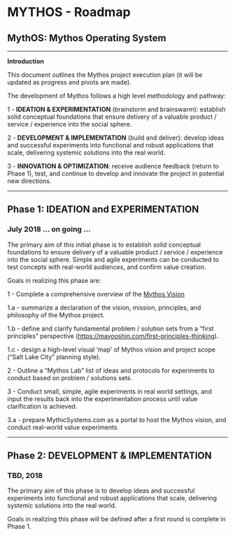 # MYTHOS - Roadmap
## MythOS: Mythos Operating System
_______________________________________________________________________________________

**Introduction**

This document outlines the Mythos project execution plan (it will be updated as progress and pivots are made).

The development of Mythos follows a high level methodology and pathway:

1 - **IDEATION & EXPERIMENTATION** (brainstorm and brainswarm): establish solid conceptual foundations that ensure delivery of a valuable product / service / experience into the social sphere.

2 - **DEVELOPMENT & IMPLEMENTATION** (build and deliver): develop ideas and successful experiments into functional and robust applications that scale, delivering systemic solutions into the real world.

3 - **INNOVATION & OPTIMIZATION**: receive audience feedback (return to Phase 1), test, and continue to develop and innovate the project in potential new directions.

_______________________________________________________________________________________

## Phase 1: IDEATION and EXPERIMENTATION
### July 2018 … on going ...

The primary aim of this initial phase is to establish solid conceptual foundations to ensure delivery of a valuable product / service / experience into the social sphere.  Simple and agile experiments can be conducted to test concepts with real-world audiences, and confirm value creation.   

Goals in realizing this phase are:

1 - Complete a comprehensive overview of the [Mythos Vision](Vision.md)

   1.a - summarize a declaration of the vision, mission, principles, and philosophy of the Mythos project. 

   1.b - define and clarify fundamental problem / solution sets from a “first principles” perspective (https://mayooshin.com/first-principles-thinking).

   1.c - design a high-level visual ‘map’ of Mythos vision and project scope (“Salt Lake City” planning style).


2 - Outline a “Mythos Lab” list of ideas and protocols for experiments to conduct based on problem / solutions sets.


3 - Conduct small, simple, agile experiments in real world settings, and input the results back into the experimentation process until value clarification is achieved.

   3.a - prepare MythicSystems.com as a portal to host the Mythos vision, and conduct real-world value experiments.  

_______________________________________________________________________________________

## Phase 2: DEVELOPMENT & IMPLEMENTATION
### TBD, 2018 

The primary aim of this phase is to develop ideas and successful experiments into functional and robust applications that scale, delivering systemic solutions into the real world.

Goals in realizing this phase will be defined after a first round is complete in Phase 1.
